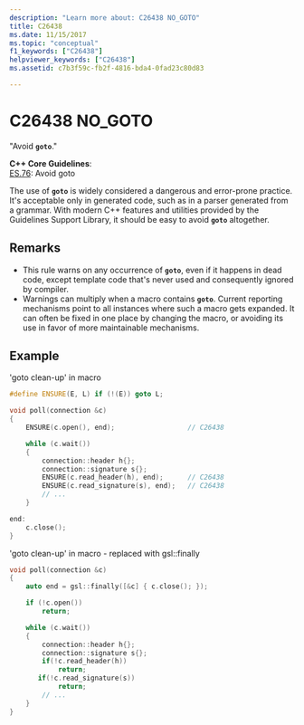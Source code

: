 ```yaml
---
description: "Learn more about: C26438 NO_GOTO"
title: C26438
ms.date: 11/15/2017
ms.topic: "conceptual"
f1_keywords: ["C26438"]
helpviewer_keywords: ["C26438"]
ms.assetid: c7b3f59c-fb2f-4816-bda4-0fad23c80d83

---
```

# C26438 NO_GOTO

"Avoid **`goto`**."

**C++ Core Guidelines**:\
[ES.76](https://github.com/isocpp/CppCoreGuidelines/blob/master/CppCoreGuidelines.md#es76-avoid-goto): Avoid goto

The use of **`goto`** is widely considered a dangerous and error-prone practice. It's acceptable only in generated code, such as in a parser generated from a grammar. With modern C++ features and utilities provided by the Guidelines Support Library, it should be easy to avoid **`goto`** altogether.

## Remarks

- This rule warns on any occurrence of **`goto`**, even if it happens in dead code, except template code that's never used and consequently ignored by compiler.
- Warnings can multiply when a macro contains **`goto`**. Current reporting mechanisms point to all instances where such a macro gets expanded. It can often be fixed in one place by changing the macro, or avoiding its use in favor of more maintainable mechanisms.

## Example

'goto clean-up' in macro

```cpp
#define ENSURE(E, L) if (!(E)) goto L;

void poll(connection &c)
{
    ENSURE(c.open(), end);                  // C26438

    while (c.wait())
    {
        connection::header h{};
        connection::signature s{};
        ENSURE(c.read_header(h), end);      // C26438
        ENSURE(c.read_signature(s), end);   // C26438
        // ...
    }

end:
    c.close();
}
```

'goto clean-up' in macro - replaced with gsl::finally

```cpp
void poll(connection &c)
{
    auto end = gsl::finally([&c] { c.close(); });

    if (!c.open())
        return;

    while (c.wait())
    {
        connection::header h{};
        connection::signature s{};
        if(!c.read_header(h))
            return;
       if(!c.read_signature(s))
            return;
        // ...
    }
}
```
